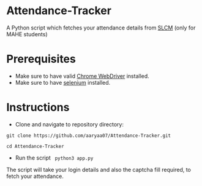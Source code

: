 # Attendance-Tracker
A Python script which fetches your attendance details from [SLCM](https://slcm.manipal.edu/) (only for MAHE students)

# Prerequisites
- Make sure to have valid [Chrome WebDriver](https://chromedriver.chromium.org/) installed.
- Make sure to have [selenium](https://pypi.org/project/selenium/) installed.

# Instructions
- Clone and navigate to repository directory:

`git clone https://github.com/aaryaa07/Attendance-Tracker.git`

`cd Attendance-Tracker`

- Run the script
` python3 app.py`

The script will take your login details and also the captcha fill required, to fetch your attendance.


